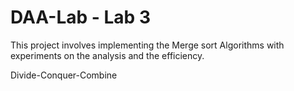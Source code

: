 # DAA-Lab - Lab 3
This project involves implementing the Merge sort Algorithms with experiments on the analysis and the efficiency​.

Divide-Conquer-Combine​